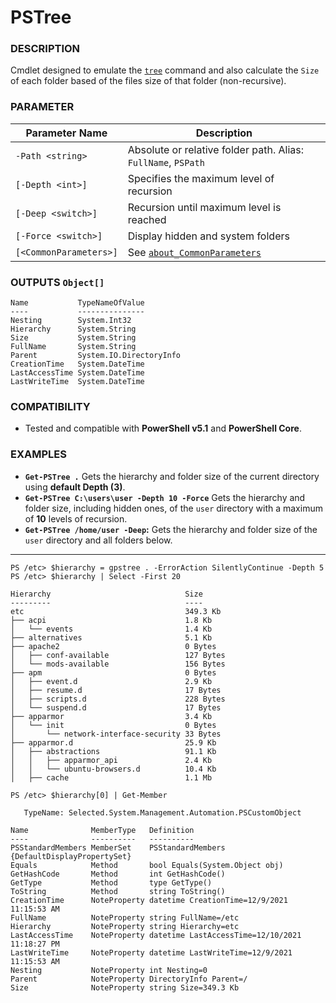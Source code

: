 # PSTree

### DESCRIPTION
Cmdlet designed to emulate the [`tree`](https://docs.microsoft.com/en-us/windows-server/administration/windows-commands/tree) command and also calculate the `Size` of each folder based of the files size of that folder (non-recursive).


### PARAMETER

| Parameter Name | Description
| --- | --- |
| `-Path <string>` | Absolute or relative folder path. Alias: `FullName`, `PSPath` |
| `[-Depth <int>]` | Specifies the maximum level of recursion |
| `[-Deep <switch>]` | Recursion until maximum level is reached |
| `[-Force <switch>]` | Display hidden and system folders |
| `[<CommonParameters>]` | See [`about_CommonParameters`](https://go.microsoft.com/fwlink/?LinkID=113216) |

### OUTPUTS `Object[]`

```
Name           TypeNameOfValue
----           ---------------
Nesting        System.Int32
Hierarchy      System.String
Size           System.String
FullName       System.String
Parent         System.IO.DirectoryInfo
CreationTime   System.DateTime
LastAccessTime System.DateTime
LastWriteTime  System.DateTime
```

### COMPATIBILITY
- Tested and compatible with __PowerShell v5.1__ and __PowerShell Core__.


### EXAMPLES

- __`Get-PSTree .`__ Gets the hierarchy and folder size of the current directory using __default Depth (3)__.
- __`Get-PSTree C:\users\user -Depth 10 -Force`__ Gets the hierarchy and folder size, including hidden ones, of the `user` directory  with a maximum of __10__ levels of recursion.
- __`Get-PSTree /home/user -Deep`:__ Gets the hierarchy and folder size of the `user` directory and all folders below.

---

```
PS /etc> $hierarchy = gpstree . -ErrorAction SilentlyContinue -Depth 5
PS /etc> $hierarchy | Select -First 20                                

Hierarchy                              Size
---------                              ----
etc                                    349.3 Kb
├── acpi                               1.8 Kb
│   └── events                         1.4 Kb
├── alternatives                       5.1 Kb
├── apache2                            0 Bytes
│   ├── conf-available                 127 Bytes
│   └── mods-available                 156 Bytes
├── apm                                0 Bytes
│   ├── event.d                        2.9 Kb
│   ├── resume.d                       17 Bytes
│   ├── scripts.d                      228 Bytes
│   └── suspend.d                      17 Bytes
├── apparmor                           3.4 Kb
│   └── init                           0 Bytes
│       └── network-interface-security 33 Bytes
├── apparmor.d                         25.9 Kb
│   ├── abstractions                   91.1 Kb
│   │   ├── apparmor_api               2.4 Kb
│   │   └── ubuntu-browsers.d          10.4 Kb
│   ├── cache                          1.1 Mb

PS /etc> $hierarchy[0] | Get-Member

   TypeName: Selected.System.Management.Automation.PSCustomObject

Name              MemberType   Definition
----              ----------   ----------
PSStandardMembers MemberSet    PSStandardMembers {DefaultDisplayPropertySet}
Equals            Method       bool Equals(System.Object obj)
GetHashCode       Method       int GetHashCode()
GetType           Method       type GetType()
ToString          Method       string ToString()
CreationTime      NoteProperty datetime CreationTime=12/9/2021 11:15:53 AM
FullName          NoteProperty string FullName=/etc
Hierarchy         NoteProperty string Hierarchy=etc
LastAccessTime    NoteProperty datetime LastAccessTime=12/10/2021 11:18:27 PM
LastWriteTime     NoteProperty datetime LastWriteTime=12/9/2021 11:15:53 AM
Nesting           NoteProperty int Nesting=0
Parent            NoteProperty DirectoryInfo Parent=/
Size              NoteProperty string Size=349.3 Kb
```
